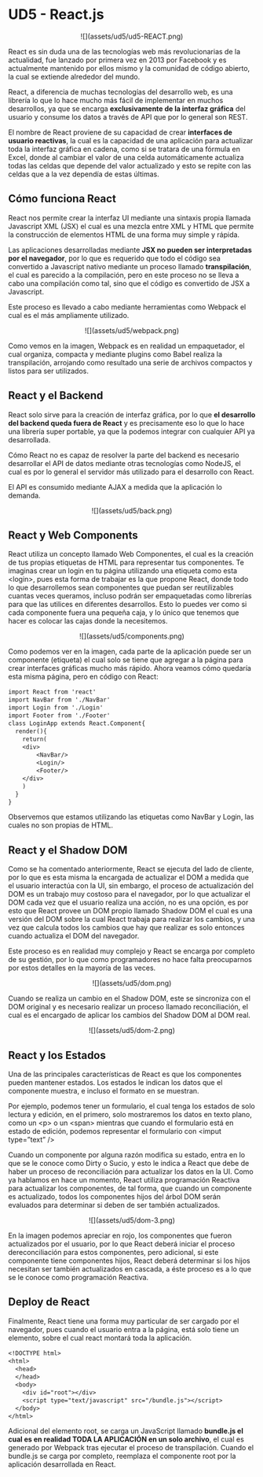 
# UD5 - React.js

<center>
![](assets/ud5/ud5-REACT.png)
</center>


React es sin duda una de las tecnologías web más revolucionarias de la actualidad, fue lanzado por primera vez en 2013 por Facebook y es actualmente mantenido por ellos mismo y la comunidad de código abierto, la cual se extiende alrededor del mundo.

React, a diferencia de muchas tecnologías del desarrollo web, es una librería lo que lo hace mucho más fácil de implementar en muchos desarrollos, ya que se encarga **exclusivamente de la interfaz gráfica** del usuario y consume los datos a través de API que por lo general son REST.

El nombre de React proviene de su capacidad de crear **interfaces de usuario reactivas**, la cual es la capacidad de una aplicación para actualizar toda la interfaz gráfica en cadena, como si se tratara de una fórmula en Excel, donde al cambiar el valor de una celda automáticamente actualiza todas las celdas que depende del valor actualizado y esto se repite con las celdas que a la vez dependía de
estas últimas.

## Cómo funciona React 
React nos permite crear la interfaz UI mediante una sintaxis propia llamada Javascript XML (JSX) el cual es una mezcla entre XML y HTML que permite la construcción de elementos HTML de una forma muy simple y rápida.

Las aplicaciones desarrolladas mediante **JSX no pueden ser interpretadas por el navegador**, por lo que es requerido que todo el código sea convertido a Javascript nativo mediante un proceso llamado **transpilación**, el cual es parecido a la compilación, pero en este proceso no se lleva a cabo una compilación como tal, sino que el código es convertido de JSX a Javascript.

Este proceso es llevado a cabo mediante herramientas como Webpack el cual es el más ampliamente utilizado.

<center>
![](assets/ud5/webpack.png)
</center>

Como vemos en la imagen, Webpack es en realidad un empaquetador, el cual organiza, compacta y mediante plugins como Babel realiza la transpilación, arrojando como resultado una serie de archivos compactos y listos para ser utilizados.

## React y el Backend
React solo sirve para la creación de interfaz gráfica, por lo que **el desarrollo del backend queda fuera de React** y es precisamente eso lo que lo hace una librería super portable, ya que la podemos integrar con cualquier API ya desarrollada.

Cómo React no es capaz de resolver la parte del backend es necesario desarrollar el API de datos mediante otras tecnologías como NodeJS, el cual es por lo general el servidor más utilizado para el
desarrollo con React.

El API es consumido mediante AJAX a medida que la aplicación lo demanda.

<center>
![](assets/ud5/back.png)
</center>


## React y Web Components
React utiliza un concepto llamado Web Componentes, el cual es la creación de tus propias etiquetas de HTML para representar tus componentes. Te imaginas crear un login en tu página utilizando una etiqueta como esta <login\>, pues esta forma de trabajar es la que propone React, donde todo lo que desarrollemos sean componentes que puedan ser reutilizables cuantas veces queramos, incluso podrán ser empaquetadas como librerías para que las utilices en diferentes desarrollos. Esto lo puedes ver como si cada componente fuera una pequeña caja, y lo único que tenemos que hacer es colocar las cajas donde la necesitemos.

<center>
![](assets/ud5/components.png)
</center>

Como podemos ver en la imagen, cada parte de la aplicación puede ser un componente (etiqueta) el cual solo se tiene que agregar a la página para crear interfaces gráficas mucho más rápido. Ahora veamos cómo quedaría esta misma página, pero en código con React:

~~~
import React from 'react'
import NavBar from './NavBar'
import Login from './Login'
import Footer from './Footer'
class LoginApp extends React.Component{
  render(){
	return(
  	<div>
    	<NavBar/>
    	<Login/>
    	<Footer/>
  	</div>
	)
  }
}
~~~


Observemos que estamos utilizando las etiquetas como NavBar y Login,  las cuales no son propias de HTML.


## React y el Shadow DOM
Como se ha comentado anteriormente, React se ejecuta del lado de cliente, por lo que es esta misma la encargada de actualizar el DOM a medida que el usuario interactúa con la UI, sin embargo, el proceso de actualización del DOM es un trabajo muy costoso para el navegador, por lo que actualizar el DOM cada vez que el usuario realiza una acción, no es una opción, es por esto que React provee un DOM propio llamado Shadow DOM el cual es una versión del DOM sobre la cual React trabaja para
realizar los cambios, y una vez que calcula todos los cambios que hay que realizar es solo entonces cuando actualiza el DOM del navegador. 

Este proceso es en realidad muy complejo y React se encarga por completo de su gestión, por lo que como programadores no hace falta preocuparnos por estos detalles en la mayoría de las veces.

<center>
![](assets/ud5/dom.png)
</center>

Cuando se realiza un cambio en el Shadow DOM, este se sincroniza con el DOM original y es necesario realizar un proceso llamado reconciliación, el cual es el encargado de aplicar los cambios del Shadow DOM al DOM real.

<center>
![](assets/ud5/dom-2.png)
</center>

## React y los Estados
Una de las principales características de React es que los componentes pueden mantener estados. Los estados le indican los datos que el componente muestra, e incluso el formato en se muestran.

Por ejemplo, podemos tener un formulario, el cual tenga los estados de solo lectura y edición, en el primero, solo mostraremos los datos en texto plano, como un <p\> o un <span\> mientras que cuando el formulario está en estado de edición, podemos representar el formulario con <imput type=”text” /\>

Cuando un componente por alguna razón modifica su estado, entra en lo que se le conoce como Dirty o Sucio, y esto le indica a React que debe de haber un proceso de reconciliación para actualizar los datos en la UI.
Como ya hablamos en hace un momento, React utiliza programación Reactiva para actualizar los componentes, de tal forma, que cuando un componente es actualizado, todos los componentes hijos del árbol DOM serán evaluados para determinar si deben de ser también actualizados.

<center>
![](assets/ud5/dom-3.png)
</center>

En la imagen podemos apreciar en rojo, los componentes que fueron actualizados por el usuario, por lo que React deberá iniciar el proceso dereconciliación para estos componentes, pero adicional, si
este componente tiene componentes hijos, React deberá determinar si los hijos necesitan ser también actualizados en cascada, a éste proceso es a lo que se le conoce como programación Reactiva.


## Deploy de React
Finalmente, React tiene una forma muy particular de ser cargado por el navegador, pues cuando el usuario entra a la página, está solo tiene un elemento, sobre el cual react montará toda la aplicación.

~~~
<!DOCTYPE html>
<html>
  <head>
  </head>
  <body>
    <div id="root"></div>
    <script type="text/javascript" src="/bundle.js"></script>
  </body>
</html>
~~~

Adicional del elemento root, se carga un JavaScript llamado **bundle.js el cual es en realidad TODA LA APLICACIÓN en un solo archivo**, el cual es generado por Webpack tras ejecutar el proceso de transpilación.
Cuando el bundle.js se carga por completo, reemplaza el componente root por la aplicación
desarrollada en React.

